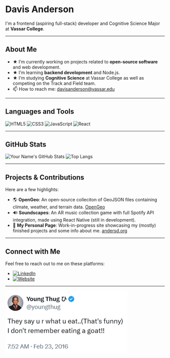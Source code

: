 <!-- Header / Hero Section -->
# Davis Anderson
I'm a frontend (aspiring full-stack) developer and Cognitive Science Major at **Vassar College**.

---

<!-- About Me Section -->
## About Me
- ★ I’m currently working on projects related to **open-source software** and web development.
- ★ I’m learning **backend development** and Node.js.
- ★ I’m studying **Cognitive Science** at Vassar College as well as competing on the Track and Field team.
- 📫 How to reach me: [davisanderson@vassar.edu](mailto:davisanderson@vassar.edu)

---

<!-- Languages & Tools Section -->
## Languages and Tools
![HTML5](https://img.shields.io/badge/HTML5-E34F26?style=for-the-badge&logo=html5&logoColor=white)
![CSS3](https://img.shields.io/badge/CSS3-1572B6?style=for-the-badge&logo=css3)
![JavaScript](https://img.shields.io/badge/JavaScript-F7DF1E?style=for-the-badge&logo=javascript&logoColor=black)
![React](https://img.shields.io/badge/React-61DAFB?style=for-the-badge&logo=react&logoColor=black)

---

<!-- GitHub Stats Section -->
## GitHub Stats
<!-- You can use GitHub Readme Stats to show off your coding stats -->
![Your Name's GitHub Stats](https://github-readme-stats.vercel.app/api?username=davisanderson11&show_icons=true&theme=radical)
![Top Langs](https://github-readme-stats.vercel.app/api/top-langs/?username=davisanderson11&layout=compact&theme=radical)

---

<!-- Projects Section -->
## Projects & Contributions
Here are a few highlights:
- 🌎 **OpenGeo**: An open-source colleciton of GeoJSON files containing climate, weather, and terrain data. [OpenGeo](https://www.opengeo.net)
- 🔊 **Soundscapes**: An AR music collection game with full Spotify API integration, made using React Native (still in development).
- 📝 **My Personal Page**: Work-in-progress site showcasing my (mostly) finished projects and some info about me. [andersd.org](https://www.andersd.org)

---

<!-- Contact Section -->
## Connect with Me
Feel free to reach out to me on these platforms:

- [![LinkedIn](https://img.shields.io/badge/LinkedIn-0077B5?style=for-the-badge&logo=linkedin&logoColor=white)](https://www.linkedin.com/in/davis-anderson-91b352339/)
- [![Website](https://img.shields.io/badge/Portfolio-000000?style=for-the-badge&logo=about.me&logoColor=white)](https://www.andersd.org)

---

<!-- Footer Section -->
![Tweet by Young Thug](asset-quote.png)
